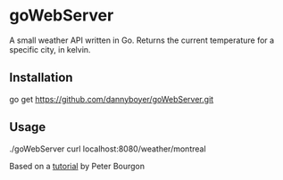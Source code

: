 # goWebServer

A small weather API written in Go.
Returns the current temperature for a specific city, in kelvin.

## Installation

go get https://github.com/dannyboyer/goWebServer.git

## Usage

./goWebServer
curl localhost:8080/weather/montreal

Based on a [tutorial](http://howistart.org/posts/go/1) by Peter Bourgon
